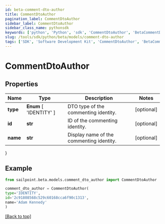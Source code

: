```yaml
---
id: beta-comment-dto-author
title: CommentDtoAuthor
pagination_label: CommentDtoAuthor
sidebar_label: CommentDtoAuthor
sidebar_class_name: pythonsdk
keywords: ['python', 'Python', 'sdk', 'CommentDtoAuthor', 'BetaCommentDtoAuthor'] 
slug: /tools/sdk/python/beta/models/comment-dto-author
tags: ['SDK', 'Software Development Kit', 'CommentDtoAuthor', 'BetaCommentDtoAuthor']
---
```


# CommentDtoAuthor


## Properties

Name | Type | Description | Notes
------------ | ------------- | ------------- | -------------
**type** |  **Enum** [  'IDENTITY' ] | DTO type of the commenting identity. | [optional] 
**id** | **str** | ID of the commenting identity. | [optional] 
**name** | **str** | Display name of the commenting identity. | [optional] 
}

## Example

```python
from sailpoint.beta.models.comment_dto_author import CommentDtoAuthor

comment_dto_author = CommentDtoAuthor(
type='IDENTITY',
id='2c91808568c529c60168cca6f90c1313',
name='Adam Kennedy'
)

```
[[Back to top]](#) 

